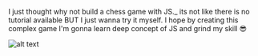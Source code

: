 I just thought why not build a chess game with JS._ 
its not like there is no tutorial available BUT I just wanna try it myself. 
I hope by creating this complex game I'm gonna learn deep concept of JS and
grind my skill 😎

![alt text](https://imgs.search.brave.com/lzeHUCgJEvUo1fycEtRVki-xODAcPLP-tNhQYf1cp_Q/rs:fit:860:0:0/g:ce/aHR0cHM6Ly9wcmV2/aWV3LnJlZGQuaXQv/Z29kLXdoeS1pcy1j/b2RpbmctY2hlc3Mt/c28taGFyZC12MC01/bWtjMm51a2wydGEx/LnBuZz9hdXRvPXdl/YnAmcz0zM2E2OTVj/OWM2OTE5Nzk4OGU1/NzVlMTA5Yzg2ZTE2/ZWUyMzIyMzg5)
